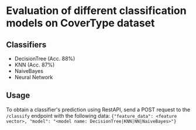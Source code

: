 # Evaluation of different classification models on CoverType dataset

## Classifiers

- DecisionTree (Acc. 88%)
- KNN (Acc. 87%)
- NaiveBayes
- Neural Network

## Usage

To obtain a classifier's prediction using RestAPI, send a POST request to the `/classify` endpoint with the following data:
```{"feature_data": <feature vector>, "model": "<model name: DecisionTree|KNN|NN|NaiveBayes>"}```
